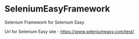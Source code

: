 # SeleniumEasyFramework
Selenium Framework for Selenium Easy.

Url for Selenium Easy site - https://www.seleniumeasy.com/test/
